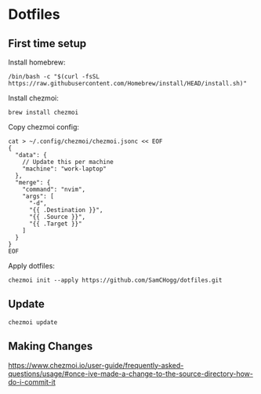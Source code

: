 # Dotfiles

## First time setup

Install homebrew:
```
/bin/bash -c "$(curl -fsSL https://raw.githubusercontent.com/Homebrew/install/HEAD/install.sh)"
```

Install chezmoi:
```
brew install chezmoi
```

Copy chezmoi config:
```
cat > ~/.config/chezmoi/chezmoi.jsonc << EOF
{
  "data": {
    // Update this per machine
    "machine": "work-laptop"
  },
  "merge": {
    "command": "nvim",
    "args": [
      "-d",
      "{{ .Destination }}",
      "{{ .Source }}",
      "{{ .Target }}"
    ]
  }
}
EOF
```

Apply dotfiles:
```
chezmoi init --apply https://github.com/SamCHogg/dotfiles.git
```

## Update

```
chezmoi update
```

## Making Changes

https://www.chezmoi.io/user-guide/frequently-asked-questions/usage/#once-ive-made-a-change-to-the-source-directory-how-do-i-commit-it

